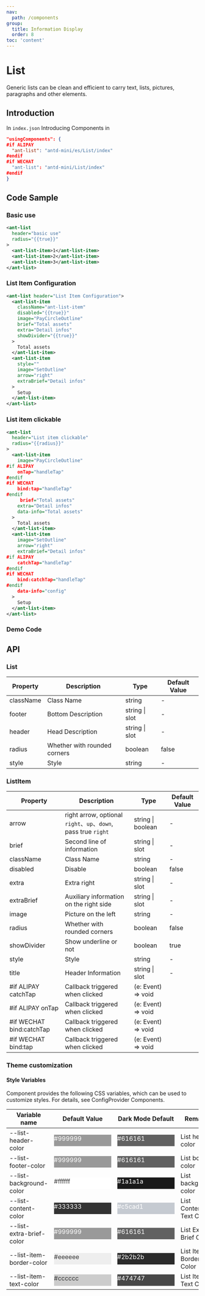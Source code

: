 ```yaml
---
nav:
  path: /components
group:
  title: Information Display
  order: 8
toc: 'content'
---
```


# List

Generic lists can be clean and efficient to carry text, lists, pictures, paragraphs and other elements.

## Introduction

In `index.json` Introducing Components in

```json
"usingComponents": {
#if ALIPAY
  "ant-list": "antd-mini/es/List/index"
#endif
#if WECHAT
  "ant-list": "antd-mini/List/index"
#endif
}
```

## Code Sample

### Basic use

```xml
<ant-list
  header="basic use"
  radius="{{true}}"
>
  <ant-list-item>1</ant-list-item>
  <ant-list-item>2</ant-list-item>
  <ant-list-item>3</ant-list-item>
</ant-list>
```

### List Item Configuration

```xml
<ant-list header="List Item Configuration">
  <ant-list-item
    className="ant-list-item"
    disabled="{{true}}"
    image="PayCircleOutline"
    brief="Total assets"
    extra="Detail infos"
    showDivider="{{true}}"
  >
    Total assets
  </ant-list-item>
  <ant-list-item
    style=""
    image="SetOutline"
    arrow="right"
    extraBrief="Detail infos"
  >
    Setup
  </ant-list-item>
</ant-list>
```

### List item clickable

```xml
<ant-list
  header="List item clickable"
  radius="{{radius}}"
>
  <ant-list-item
    image="PayCircleOutline"
#if ALIPAY
    onTap="handleTap"
#endif
#if WECHAT
    bind:tap="handleTap"
#endif
     brief="Total assets"
    extra="Detail infos"
    data-info="Total assets"
  >
    Total assets
  </ant-list-item>
  <ant-list-item
    image="SetOutline"
    arrow="right"
    extraBrief="Detail infos"
#if ALIPAY
    catchTap="handleTap"
#endif
#if WECHAT
    bind:catchTap="handleTap"
#endif
    data-info="config"
  >
    Setup
  </ant-list-item>
</ant-list>
```

### Demo Code

<code src='../../demo/pages/List/index'></code>

## API

### List

| Property      | Description       | Type           | Default Value |
| --------- | ---------- | -------------- | ------ |
| className | Class Name       | string         | -      |
| footer    | Bottom Description   | string \| slot | -      |
| header    | Head Description   | string \| slot | -      |
| radius    | Whether with rounded corners | boolean        | false  |
| style     | Style       | string         | -      |

### ListItem

| Property                     | Description                                                     | Type               | Default Value |
| ------------------------ | -------------------------------------------------------- | ------------------ | ------ |
| arrow                    | right arrow, optional `right`、`up`、`down`, pass true `right` | string \| boolean  | -      |
| brief                    | Second line of information                                               | string \| slot     | -      |
| className                | Class Name                                                     | string             | -      |
| disabled                 | Disable                                                 | boolean            | false  |
| extra                    | Extra right                                             | string \| slot     | -      |
| extraBrief               | Auxiliary information on the right side                                             | string \| slot     | -      |
| image                    | Picture on the left                                                 | string             | -      |
| radius                   | Whether with rounded corners                                               | boolean            | false  |
| showDivider              | Show underline or not                                           | boolean            | true   |
| style                    | Style                                                     | string             | -      |
| title                    | Header Information                                                 | string \| slot     | -      |
| #if ALIPAY catchTap      | Callback triggered when clicked                                         | (e: Event) => void |
| #if ALIPAY onTap         | Callback triggered when clicked                                         | (e: Event) => void |
| #if WECHAT bind:catchTap | Callback triggered when clicked                                         | (e: Event) => void |
| #if WECHAT bind:tap      | Callback triggered when clicked                                         | (e: Event) => void |

### Theme customization

#### Style Variables

Component provides the following CSS variables, which can be used to customize styles. For details, see ConfigProvider Components.

| Variable name                   | Default Value                                                                                            | Dark Mode Default                                                                                    | Remarks             |
| ------------------------ | ------------------------------------------------------------------------------------------------- | ------------------------------------------------------------------------------------------------- | ---------------- |
| --list-header-color      | <div style="width: 150px; height: 30px; background-color: #999999; color: #ffffff;">#999999</div> | <div style="width: 150px; height: 30px; background-color: #616161; color: #ffffff;">#616161</div> | List head color     |
| --list-footer-color      | <div style="width: 150px; height: 30px; background-color: #999999; color: #ffffff;">#999999</div> | <div style="width: 150px; height: 30px; background-color: #616161; color: #ffffff;">#616161</div> | List bottom color     |
| --list-background-color  | <div style="width: 150px; height: 30px; background-color: #ffffff; color: #333333;">#ffffff</div> | <div style="width: 150px; height: 30px; background-color: #1a1a1a; color: #ffffff;">#1a1a1a</div> | List background color     |
| --list-content-color     | <div style="width: 150px; height: 30px; background-color: #333333; color: #ffffff;">#333333</div> | <div style="width: 150px; height: 30px; background-color: #c5cad1; color: #ffffff;">#c5cad1</div> | List Content Text Color |
| --list-extra-brief-color | <div style="width: 150px; height: 30px; background-color: #999999; color: #ffffff;">#999999</div> | <div style="width: 150px; height: 30px; background-color: #616161; color: #ffffff;">#616161</div> | List Extra Brief Color |
| --list-item-border-color | <div style="width: 150px; height: 30px; background-color: #eeeeee; color: #333333;">#eeeeee</div> | <div style="width: 150px; height: 30px; background-color: #2b2b2b; color: #ffffff;">#2b2b2b</div> | List Item Border Color   |
| --list-item-text-color   | <div style="width: 150px; height: 30px; background-color: #cccccc; color: #333333;">#cccccc</div> | <div style="width: 150px; height: 30px; background-color: #474747; color: #ffffff;">#474747</div> | List Item Text Color   |

